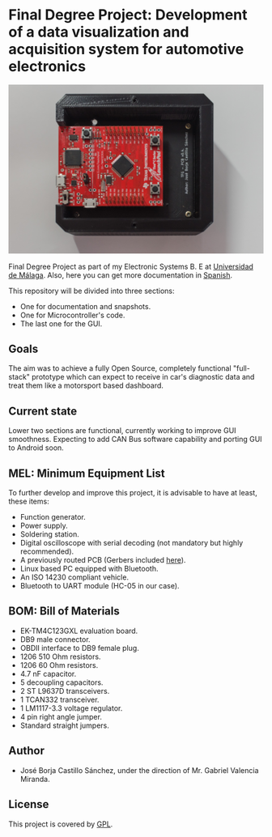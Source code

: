 # Final Degree Project: Development of a data visualization and acquisition system for automotive electronics

![Foo](https://github.com/josborja7castillo/TFG-Final-Degree-Project/blob/master/Hardware/image5.jpg)

Final Degree Project as part of my Electronic Systems B. E at [Universidad de Málaga](https://www.uma.es/etsi-de-telecomunicacion/).
Also, here you can get more documentation in [Spanish](https://github.com/josborja7castillo/TFG-Final-Degree-Project/tree/Spanish).


This repository will be divided into three sections: 
- One for documentation and snapshots.
- One for Microcontroller's code.
- The last one for the GUI.

## Goals
The aim was to achieve a fully Open Source, completely functional "full-stack" prototype which can expect to receive in car's diagnostic data and treat them like a motorsport based dashboard.

## Current state
Lower two sections are functional, currently working to improve GUI smoothness.
Expecting to add CAN Bus software capability and porting GUI to Android soon.

## MEL: Minimum Equipment List
To further develop and improve this project, it is advisable to have at least, these items:
- Function generator.
- Power supply.
- Soldering station.
- Digital oscilloscope with serial decoding (not mandatory but highly recommended).
- A previously routed PCB (Gerbers included [here](https://github.com/josborja7castillo/TFG-Final-Degree-Project/tree/master/Hardware/PCBs)).
- Linux based PC equipped with Bluetooth.
- An ISO 14230 compliant vehicle.
- Bluetooth to UART module (HC-05 in our case).

## BOM: Bill of Materials
- EK-TM4C123GXL evaluation board.
- DB9 male connector.
- OBDII interface to DB9 female plug.
- 1206 510 Ohm resistors.
- 1206 60 Ohm resistors.
- 4.7 nF capacitor.
- 5 decoupling capacitors.
- 2 ST L9637D transceivers.
- 1 TCAN332 transceiver.
- 1 LM1117-3.3 voltage regulator.
- 4 pin right angle jumper.
- Standard straight jumpers.

## Author
- José Borja Castillo Sánchez, under the direction of Mr. Gabriel Valencia Miranda.

## License
 This project is covered by [GPL](http://www.gnu.org/licenses/quick-guide-gplv3.html).